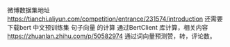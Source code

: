 微博数据集地址  https://tianchi.aliyun.com/competition/entrance/231574/introduction
还需要下载bert 中文预训练集
句子向量 的计算 通过BertClient 库计算，相关内容 https://zhuanlan.zhihu.com/p/50582974
通过词向量预测赞，转，评论数。
